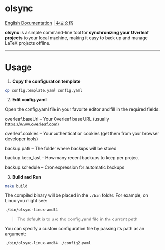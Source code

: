 # olsync

[English Documentation](./README.md) | [中文文档](./README_zh.md)

**olsync** is a simple command-line tool for **synchronizing your Overleaf projects** to your local machine, making it easy to back up and manage LaTeX projects offline.

---

# Usage

1. **Copy the configuration template**

```bash
cp config.template.yaml config.yaml
```

2. **Edit config.yaml**

Open the config.yaml file in your favorite editor and fill in the required fields:

overleaf.baseUrl – Your Overleaf base URL (usually https://www.overleaf.com)

overleaf.cookies – Your authentication cookies (get them from your browser developer tools)

backup.path – The folder where backups will be stored

backup.keep_last – How many recent backups to keep per project

backup.schedule – Cron expression for automatic backups

3. **Build and Run**

```bash
make build
```

The compiled binary will be placed in the `./bin` folder.
For example, on Linux you might see:

```bash
./bin/olsync-linux-amd64
```

> The default is to use the config.yaml file in the current path.

You can specify a custom configuration file by passing its path as an argument:
```bash
./bin/olsync-linux-amd64 ./config2.yaml
```
